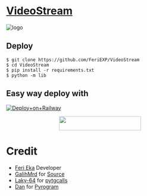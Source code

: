 # [VideoStream](https://t.me/skyzuStream)

![logo](https://telegra.ph/file/824cba85b5b820fcd7dcd.jpg)
## Deploy
```
$ git clone https://github.com/FeriEXP/VideoStream
$ cd VideoStream
$ pip install -r requirements.txt
$ python -m lib
```

## Easy way deploy with 
[![Deploy+on+Railway](https://railway.app/button.svg)](https://railway.app/new/template?template=https://github.com/FeriEXP/VideoStream/&envs=API_ID,API_HASH,SESSION_NAME,BOT_TOKEN,SUDO_USERS,USERNAME_BOT)
<p align="center"><a href="https://heroku.com/deploy?template=https://github.com/FeriEXP/VideoStream"> <img src="https://img.shields.io/badge/Deploy%20To%20Heroku-black?style=for-the-badge&logo=heroku" width="220" height="38.45"/></a></p>  


# Credit
- [Feri Eka](https://github.com/feriexp) Developer
- [GalihMrd](https://github.com/galihmrd) for [Source](https://github.com/galihmrd/Group-calls-video)
- [Laky-64](https://github.com/Laky-64) for [pytgcalls](https://github.com/pytgcalls/pytgcalls)
- [Dan](https://github.com/delivrance) for [Pyrogram](https://github.com/pyrogram/pyrogram)


